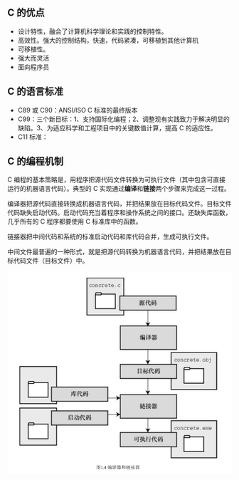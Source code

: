 ## C 的优点

- 设计特性，融合了计算机科学理论和实践的控制特性。
- 高效性。强大的控制结构，快速，代码紧凑，可移植到其他计算机
- 可移植性。
- 强大而灵活
- 面向程序员

## C 的语言标准

- C89 或 C90：ANSI/ISO C 标准的最终版本
- C99：三个新目标：1、支持国际化编程；2、调整现有实践致力于解决明显的缺陷。3、为适应科学和工程项目中的关键数值计算，提高 C 的适应性。
- C11 标准：

## C 的编程机制

C 编程的基本策略是，用程序把源代码文件转换为可执行文件（其中包含可直接运行的机器语言代码）。典型的 C 实现通过**编译**和**链接**两个步骤来完成这一过程。

编译器把源代码直接转换成机器语言代码，并把结果放在目标代码文件。目标文件代码缺失启动代码。启动代码充当着程序和操作系统之间的接口。还缺失库函数，几乎所有的 C 程序都要使用 C 标准库中的函数。

链接器把中间代码和系统的标准启动代码和库代码合并，生成可执行文件。

中间文件最普遍的一种形式，就是把源代码转换为机器语言代码，并把结果放在目标代码文件（目标文件）中。

![示例](./images/编译器和链接器.png)
